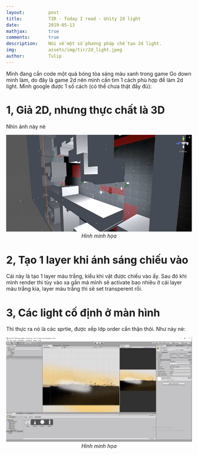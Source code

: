 ```yaml
---
layout:         post
title:          TIR - Today I read - Unity 2d light
date:           2019-05-13
mathjax:        true
comments:       true
description:    Nói về một số phương pháp chế tạo 2d light.
img:            assets/img/tir/2d_light.jpeg
author:         Tulip
---
```


Mình đang cần code một quả bóng tỏa sáng màu xanh trong game Go down mình làm, do đây là game 2d nên mình cần tìm 1 cách phù hợp để làm 2d light. Mình google được 1 số cách (có thể chưa thật đầy đủ):

# 1, Giả 2D, nhưng thực chất là 3D

Nhìn ảnh này nè

<p align="center">
  <img src="../assets/img/tir/psudo_2d.jpeg"><br>
  <i>Hình minh họa</i>
</p>

# 2, Tạo 1 layer khi ánh sáng chiếu vào

Cái này là tạo 1 layer màu trắng, kiểu khi vật được chiếu vào ấy. Sau đó khi mình render thì tùy vào xa gần mà mình sẽ activate bao nhiêu ở cái layer màu trắng kia, layer màu trắng thì sẽ set transperent rồi.

# 3, Các light cố định ở màn hình

Thì thực ra nó là các sprtie, được xếp lớp order cẩn thận thôi. Như này nè:

<p align="center">
  <img src="../assets/img/tir/psudo_light_sprite.png"><br>
  <i>Hình minh họa</i>
</p>

